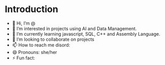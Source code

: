 # Introduction
- 👋 Hi, I’m @
- 👀 I’m interested in projects using AI and Data Management. 
- 🌱 I’m currently learning javascript, SQL, C++ and Assembly Language. 
- 💞️ I’m looking to collaborate on projects
- 📫 How to reach me disord: 
- 😄 Pronouns: she/her
- ⚡ Fun fact: 
